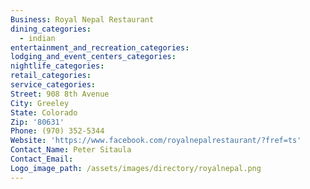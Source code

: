 ```yaml
---
Business: Royal Nepal Restaurant
dining_categories:
  - indian
entertainment_and_recreation_categories:
lodging_and_event_centers_categories:
nightlife_categories:
retail_categories:
service_categories:
Street: 908 8th Avenue
City: Greeley
State: Colorado
Zip: '80631'
Phone: (970) 352-5344
Website: 'https://www.facebook.com/royalnepalrestaurant/?fref=ts'
Contact_Name: Peter Sitaula
Contact_Email:
Logo_image_path: /assets/images/directory/royalnepal.png
---
```



